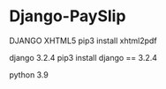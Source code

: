 # Django-PaySlip

DJANGO XHTML5
pip3 install xhtml2pdf     

django 3.2.4 
pip3 install django == 3.2.4

python 3.9
